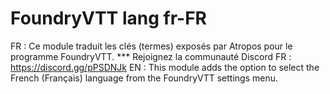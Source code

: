 # FoundryVTT lang fr-FR
FR : 
		Ce module traduit les clés (termes) exposés par Atropos pour le programme FoundryVTT. 
		*** Rejoignez la communauté Discord FR : https://discord.gg/pPSDNJk 
EN : 
		This module adds the option to select the French (Français) language from the FoundryVTT settings menu. 
		

